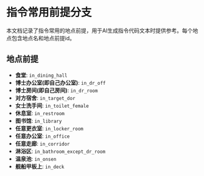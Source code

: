 # 指令常用前提分支

本文档记录了指令常用的地点前提，用于AI生成指令代码文本时提供参考。每个地点包含地点名和地点前提id。

## 地点前提

- **食堂**: `in_dining_hall`
- **博士办公室(即自己办公室)**: `in_dr_off`
- **博士房间(即自己房间)**: `in_dr_room`
- **对方宿舍**: `in_target_dor`
- **女士洗手间**: `in_toilet_female`
- **休息室**: `in_restroom`
- **图书馆**: `in_library`
- **任意更衣室**: `in_locker_room`
- **任意办公室**: `in_office`
- **任意走廊**: `in_corridor`
- **淋浴区**: `in_bathroom_except_dr_room`
- **温泉池**: `in_onsen`
- **舰船甲板上**: `in_deck`
